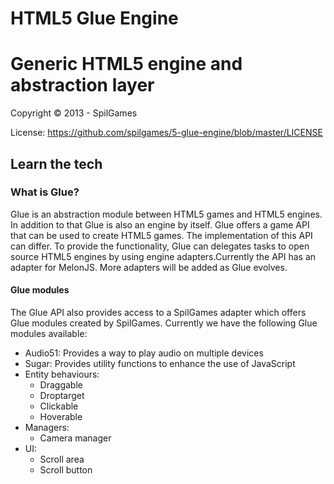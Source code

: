 HTML5 Glue Engine
=================

# Generic HTML5 engine and abstraction layer

Copyright © 2013 - SpilGames

License:
https://github.com/spilgames/5-glue-engine/blob/master/LICENSE

## Learn the tech

### What is Glue?

Glue is an abstraction module between HTML5 games and HTML5 engines. In addition to that Glue is also an engine by itself. Glue offers a game API that can be used to create HTML5 games. The implementation of this API can differ. To provide the functionality, Glue can delegates tasks to open source HTML5 engines by using engine adapters.Currently the API has an adapter for MelonJS. More adapters will be added as Glue evolves.

#### Glue modules

The Glue API also provides access to a SpilGames adapter which offers Glue modules created by SpilGames. Currently we have the following Glue modules available:
- Audio51: Provides a way to play audio on multiple devices
- Sugar: Provides utility functions to enhance the use of JavaScript
- Entity behaviours:
  - Draggable
  - Droptarget
  - Clickable
  - Hoverable
- Managers:
  - Camera manager
- UI:
  - Scroll area
  - Scroll button
